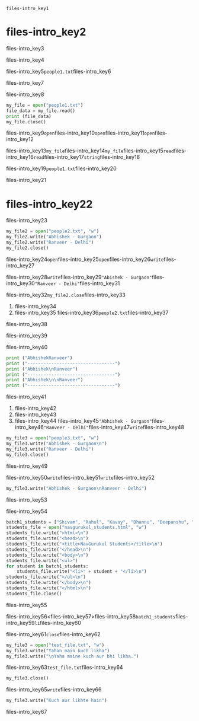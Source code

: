 ```ngMeta
files-intro_key1
```
# files-intro_key2
files-intro_key3

files-intro_key4

files-intro_key5`people1.txt`files-intro_key6

files-intro_key7

files-intro_key8

```python
my_file = open("people1.txt")
file_data = my_file.read()
print (file_data)
my_file.close()
```
files-intro_key9`open`files-intro_key10`open`files-intro_key11`open`files-intro_key12

files-intro_key13`my_file`files-intro_key14`my_file`files-intro_key15`read`files-intro_key16`read`files-intro_key17`string`files-intro_key18

files-intro_key19`people1.txt`files-intro_key20

files-intro_key21

# files-intro_key22
files-intro_key23

```python
my_file2 = open("people2.txt", "w")
my_file2.write("Abhishek - Gurgaon")
my_file2.write("Ranveer - Delhi")
my_file2.close()
```
files-intro_key24`open`files-intro_key25`open`files-intro_key26`write`files-intro_key27

files-intro_key28`write`files-intro_key29`"Abishek - Gurgaon"`files-intro_key30`"Ranveer - Delhi"`files-intro_key31

files-intro_key32`my_file2.close`files-intro_key33

1. files-intro_key34
2. files-intro_key35
files-intro_key36`people2.txt`files-intro_key37

files-intro_key38


files-intro_key39

files-intro_key40


```python
print ("AbhishekRanveer")
print ("---------------------------------")
print ("Abhishek\nRanveer")
print ("---------------------------------")
print ("Abhishek\n\nRanveer")
print ("---------------------------------")
```
files-intro_key41

1. files-intro_key42
2. files-intro_key43
3. files-intro_key44
files-intro_key45`"Abhishek - Gurgaon"`files-intro_key46`"Ranveer - Delhi"`files-intro_key47`write`files-intro_key48

```python
my_file3 = open("people3.txt", "w")
my_file3.write("Abhishek - Gurgaon\n")
my_file3.write("Ranveer - Delhi")
my_file3.close()
```
files-intro_key49

files-intro_key50`write`files-intro_key51`write`files-intro_key52

```python
my_file3.write("Abhishek - Gurgaon\nRanveer - Delhi")
```
files-intro_key53

files-intro_key54

```python
batch1_students = ["Shivam", "Rahul", "Kavay", "Dhannu", "Deepanshu", "Nitin", "Manoj", "Shakrudin", "Tara", "Suraj", "Krishna"]
students_file = open("navgurukul_students.html", "w")
students_file.write("<html>\n")
students_file.write("<head>\n")
students_file.write("<title>NavGurukul Students</title>\n")
students_file.write("</head>\n")
students_file.write("<body>\n")
students_file.write("<ul>")
for student in batch1_students:
    students_file.write("<li>" + student + "</li>\n")
students_file.write("</ul>\n")
students_file.write("</body>\n")
students_file.write("</html>\n")
students_file.close()
```
files-intro_key55

files-intro_key56\<files-intro_key57\>files-intro_key58`batch1_students`files-intro_key59`li`files-intro_key60

files-intro_key61`close`files-intro_key62

```python
my_file3 = open("test_file.txt", "w")
my_file3.write("Yahan main kuch likha")
my_file3.write("\nYaha maine kuch aur bhi likha.")
```
files-intro_key63`test_file.txt`files-intro_key64

```python
my_file3.close()
```
files-intro_key65`write`files-intro_key66

```python
my_file3.write("Kuch aur likhte hain")
```
files-intro_key67
